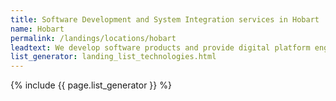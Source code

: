 ```yaml
---
title: Software Development and System Integration services in Hobart
name: Hobart
permalink: /landings/locations/hobart
leadtext: We develop software products and provide digital platform engineering services in across Australia, New Zeland and Asia
list_generator: landing_list_technologies.html
---
```

{% include {{ page.list_generator }} %}